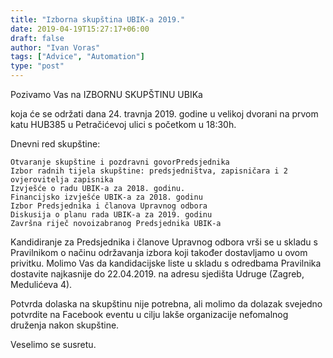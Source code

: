 ```yaml
---
title: "Izborna skupština UBIK-a 2019."
date: 2019-04-19T15:27:17+06:00
draft: false
author: "Ivan Voras"
tags: ["Advice", "Automation"]
type: "post"
---
```


Pozivamo Vas na
IZBORNU SKUPŠTINU UBIKa

koja će se održati dana 24. travnja 2019. godine u velikoj dvorani na prvom katu HUB385 u Petračićevoj ulici s početkom u 18:30h.

Dnevni red skupštine:

    Otvaranje skupštine i pozdravni govorPredsjednika
    Izbor radnih tijela skupštine: predsjedništva, zapisničara i 2 ovjerovitelja zapisnika
    Izvješće o radu UBIK-a za 2018. godinu.
    Financijsko izvješće UBIK-a za 2018. godinu
    Izbor Predsjednika i članova Upravnog odbora
    Diskusija o planu rada UBIK-a za 2019. godinu
    Završna riječ novoizabranog Predsjednika UBIK-a

Kandidiranje za Predsjednika i članove Upravnog odbora vrši se u skladu s Pravilnikom o načinu održavanja izbora koji također dostavljamo u ovom privitku. Molimo Vas da kandidacijske liste u skladu s odredbama Pravilnika dostavite najkasnije do 22.04.2019. na adresu sjedišta Udruge (Zagreb, Medulićeva 4).

Potvrda dolaska na skupštinu nije potrebna, ali molimo da dolazak svejedno potvrdite na Facebook eventu u cilju lakše organizacije nefomalnog druženja nakon skupštine.

Veselimo se susretu.
